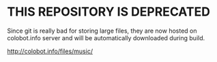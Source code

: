 THIS REPOSITORY IS DEPRECATED
=============================

Since git is really bad for storing large files, they are now hosted on colobot.info server and will be automatically downloaded during build.

http://colobot.info/files/music/
